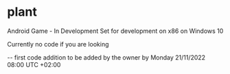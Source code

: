 # plant
Android Game - In Development
Set for development on x86 on Windows 10

Currently no code if you are looking

-- first code addition to be added by the owner by Monday 21/11/2022 08:00 UTC +02:00

